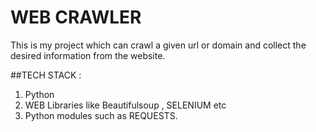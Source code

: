 #                                                                  WEB  CRAWLER
This is my project which can crawl a given url or domain and collect the desired information from the website.

##TECH STACK : 
1. Python 
2. WEB Libraries like Beautifulsoup , SELENIUM etc 
3. Python modules such as REQUESTS.
